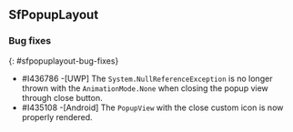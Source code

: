 ## SfPopupLayout

### Bug fixes
{: #sfpopuplayout-bug-fixes}

* \#I436786 -[UWP]  The `System.NullReferenceException` is no longer thrown with the `AnimationMode.None` when closing the popup view through close button.
* \#I435108 -[Android] The `PopupView` with the close custom icon is now properly rendered.